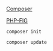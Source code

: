 [Composer](https://getcomposer.org/)

[PHP-FIG](https://www.php-fig.org/)

```
composer init
```

```
composer update
```